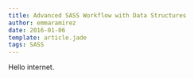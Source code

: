 ```yaml
---
title: Advanced SASS Workflow with Data Structures
author: emmaramirez
date: 2016-01-06
template: article.jade
tags: SASS
---
```


Hello internet.
